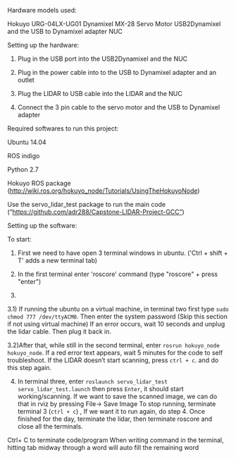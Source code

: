 Hardware models used:

Hokuyo URG-04LX-UG01 
Dynamixel MX-28 Servo Motor
USB2Dynamixel and the USB to Dynamixel adapter
NUC


Setting up the hardware:

1) Plug in the USB port into the USB2Dynamixel and the NUC

2) Plug in the power cable into to the USB to Dynamixel adapter and an outlet 

3) Plug the LIDAR to USB cable into the LIDAR and the NUC

4) Connect the 3 pin cable to the servo motor and the USB to Dynamixel adapter


Required softwares to run this project:

Ubuntu 14.04

ROS indigo

Python 2.7

Hokuyo ROS package
(http://wiki.ros.org/hokuyo_node/Tutorials/UsingTheHokuyoNode)

Use the servo_lidar_test package to run the main code (“https://github.com/adr288/Capstone-LIDAR-Project-GCC”)

Setting up the software:

To start:

1) First we need to have open 3 terminal windows in ubuntu. ('Ctrl + shift  + T' adds a new terminal tab)

2) In the first terminal enter 'roscore' command (type "roscore" + press "enter")


3) 

   3.1) If running the ubuntu on a virtual machine, in terminal two first type `sudo chmod 777 /dev/ttyACM0`. Then enter the system password (Skip this section if not using virtual machine) If an error occurs, wait 10 seconds and unplug the lidar cable. Then plug it back in.

   3.2)After that, while still in the second terminal, enter `rosrun hokuyo_node hokuyo_node`. If a red error text appears, wait 5 minutes for the code to self troubleshoot. If the LIDAR doesn’t start scanning, press `ctrl + c`. and do this step again.

4) In terminal three, enter `roslaunch servo_lidar_test servo_lidar_test.launch` then press `Enter`, it should start working/scanning. If we want to save the scanned image, we can do that in rviz by pressing File→ Save Image
To stop running, terminate terminal 3 (`ctrl + c`) ,
If we want it to run again, do step 4.
Once finished for the day, terminate the lidar, then
 terminate roscore and close all the terminals.

Ctrl+ C to terminate code/program
When writing command in the terminal, hitting tab midway through a word will auto fill the remaining word


